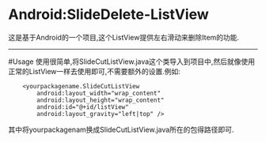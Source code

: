 Android:SlideDelete-ListView
====================

这是基于Android的一个项目,这个ListView提供左右滑动来删除Item的功能. 

***

#Usage
使用很简单,将SlideCutListView.java这个类导入到项目中,然后就像使用正常的ListView一样去使用即可,不需要额外的设置.例如:

		<yourpackagename.SlideCutListView
            android:layout_width="wrap_content"
            android:layout_height="wrap_content"
            android:id="@+id/listView"
            android:layout_gravity="left|top" />

其中将yourpackagenam换成SlideCutListView.java所在的包得路径即可.